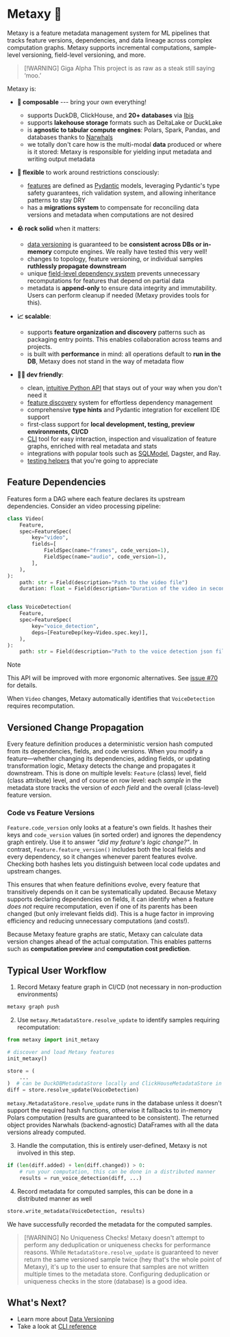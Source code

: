 # Metaxy 🌌

Metaxy is a feature metadata management system for ML pipelines that tracks feature versions, dependencies, and data lineage across complex computation graphs. Metaxy supports incremental computations, sample-level versioning, field-level versioning, and more.

> [!WARNING] Giga Alpha
> This project is as raw as a steak still saying ‘moo.’

Metaxy is:

- **🧩 composable** --- bring your own everything!

  - supports DuckDB, ClickHouse, and **20+ databases** via [Ibis](https://ibis-project.org/)
  - supports **lakehouse storage** formats such as DeltaLake or DuckLake
  - is **agnostic to tabular compute engines**: Polars, Spark, Pandas, and databases thanks to [Narwhals](https://narwhals-dev.github.io/narwhals/)
  - we totally don't care how is the multi-modal **data** produced or where is it stored: Metaxy is responsible for yielding input metadata and writing output metadata

- **🤸 flexible** to work around restrictions consciously:

  - [features](./learn/feature-definitions.md) are defined as [Pydantic](https://docs.pydantic.dev/latest/) models, leveraging Pydantic's type safety guarantees, rich validation system, and allowing inheritance patterns to stay DRY
  - has a **migrations system** to compensate for reconciling data versions and metadata when computations are not desired

- **🪨 rock solid** when it matters:

  - [data versioning](./learn/data-versioning.md) is guaranteed to be **consistent across DBs or in-memory** compute engines. We really have tested this very well!
  - changes to topology, feature versioning, or individual samples **ruthlessly propagate downstream**
  - unique [field-level dependency system](./learn/feature-definitions.md#field-level-dependencies) prevents unnecessary recomputations for features that depend on partial data
  - metadata is **append-only** to ensure data integrity and immutability. Users can perform cleanup if needed (Metaxy provides tools for this).

- **📈 scalable**:

  - supports **feature organization and discovery** patterns such as packaging entry points. This enables collaboration across teams and projects.
  - is built with **performance** in mind: all operations default to **run in the DB**, Metaxy does not stand in the way of metadata flow

- **🧑‍💻 dev friendly**:

  - clean, [intuitive Python API](./learn/feature-definitions.md#syntactic-sugar) that stays out of your way when you don't need it
  - [feature discovery](./learn/feature-discovery.md) system for effortless dependency management
  - comprehensive **type hints** and Pydantic integration for excellent IDE support
  - first-class support for **local development, testing, preview environments, CI/CD**
  - [CLI](./reference/cli.md) tool for easy interaction, inspection and visualization of feature graphs, enriched with real metadata and stats
  - integrations with popular tools such as [SQLModel](./learn/integrations/sqlmodel.md), Dagster, and Ray.
  - [testing helpers](./learn/testing.md) that you're going to appreciate

## Feature Dependencies

Features form a DAG where each feature declares its upstream dependencies. Consider an video processing pipeline:

```python
class Video(
    Feature,
    spec=FeatureSpec(
        key="video",
        fields=[
            FieldSpec(name="frames", code_version=1),
            FieldSpec(name="audio", code_version=1),
        ],
    ),
):
    path: str = Field(description="Path to the video file")
    duration: float = Field(description="Duration of the video in seconds")


class VoiceDetection(
    Feature,
    spec=FeatureSpec(
        key="voice_detection",
        deps=[FeatureDep(key=Video.spec.key)],
    ),
):
    path: str = Field(description="Path to the voice detection json file")
```

> [!NOTE]
> This API will be improved with more ergonomic alternatives.
> See [issue #70](https://github.com/anam-org/metaxy/issues/70) for details.

When `Video` changes, Metaxy automatically identifies that `VoiceDetection` requires recomputation.

## Versioned Change Propagation

Every feature definition produces a deterministic version hash computed from its dependencies, fields, and code versions. When you modify a feature—whether changing its dependencies, adding fields, or updating transformation logic, Metaxy detects the change and propagates it downstream. This is done on multiple levels: `Feature` (class) level, field (class attribute) level, and of course on row level: each _sample_ in the metadata store tracks the version of _each field_ and the overall (class-level) feature version.

### Code vs Feature Versions

`Feature.code_version` only looks at a feature's own fields. It hashes their keys and `code_version` values (in sorted order) and ignores the dependency graph entirely. Use it to answer _"did my feature's logic change?"_. In contrast, `Feature.feature_version()` includes both the local fields and every dependency, so it changes whenever parent features evolve. Checking both hashes lets you distinguish between local code updates and upstream changes.

This ensures that when feature definitions evolve, every feature that transitively depends on it can be systematically updated. Because Metaxy supports declaring dependencies on fields, it can identify when a feature _does not_ require recomputation, even if one of its parents has been changed (but only irrelevant fields did). This is a huge factor in improving efficiency and reducing unnecessary computations (and costs!).

Because Metaxy feature graphs are static, Metaxy can calculate data version changes ahead of the actual computation. This enables patterns such as **computation preview** and **computation cost prediction**.

## Typical User Workflow

1. Record Metaxy feature graph in CI/CD (not necessary in non-production environments)

```bash
metaxy graph push
```

2. Use `metaxy.MetadataStore.resolve_update` to identify samples requiring recomputation:

```py
from metaxy import init_metaxy

# discover and load Metaxy features
init_metaxy()

store = (
    ...
)  # can be DuckDBMetadataStore locally and ClickHouseMetadataStore in production
diff = store.resolve_update(VoiceDetection)
```

`metaxy.MetadataStore.resolve_update` runs in the database unless it doesn't support the required hash functions, otherwise it fallbacks to in-memory Polars computation (results are guaranteed to be consistent). The returned object provides Narwhals (backend-agnostic) DataFrames with all the data versions already computed.

3. Handle the computation, this is entirely user-defined, Metaxy is not involved in this step.

```py
if (len(diff.added) + len(diff.changed)) > 0:
    # run your computation, this can be done in a distributed manner
    results = run_voice_detection(diff, ...)
```

4. Record metadata for computed samples, this can be done in a distributed manner as well

```py
store.write_metadata(VoiceDetection, results)
```

We have successfully recorded the metadata for the computed samples.

> [!WARNING] No Uniqueness Checks!
> Metaxy doesn't attempt to perform any deduplication or uniqueness checks for performance reasons. While `MetadataStore.resolve_update` is guaranteed to never return the same versioned sample twice (hey that's the whole point of Metaxy), it's up to the user to ensure that samples are not written multiple times to the metadata store. Configuring deduplication or uniqueness checks in the store (database) is a good idea.

## What's Next?

- Learn more about [Data Versioning](./learn/data-versioning.md)
- Take a look at [CLI reference](./reference/cli.md)
